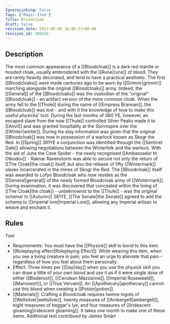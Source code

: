 ```yaml
---
IgnoreLinking: False
Tags: ['Magic-Item']
Title: Bloodcloak
draft: False
revision_date: 2023-05-05 16:00:57+00:00
revision_id: 100416
---
```


## Description
The most common appearance of a [[Bloodcloak]] is a dark red mantle or hooded cloak, usually embroidered with the [[Rune|rune]] of blood. They are rarely heavily decorated, and tend to have a practical aesthetic.
The first [[Bloodcloaks]] were made centuries ago to be worn by [[Grimnir|grimnir]] marching alongside the original [[Bloodcloaks]] army. Indeed, the [[General]] of the [[Bloodcloaks]] was the custodian of the "original" [[Bloodcloak]] - an artifact version of the more common cloak. When the army fell to the [[Thule]] during the name of [[Empress Brannan]], the [[Bloodcloak]] was lost - and with it the knowledge of how to make this useful physicks' tool. 
During the last months of 380 YE, however, an escaped slave from the now [[Thule]] controlled Silver Peaks made it to [[Anvil]] and was granted hospitality at the Stormspire over the [[Winter|winter]]. During his stay information was given that the original [[Bloodcloak]] was now in possession of a warlock known as Skogr the Red. In [[Spring]] 381YE a conjunction was identified through the [[Sentinel Gate]] allowing negotiations between the Winterfolk and the warlock. With the aid of Juha the Cave Spider - the newly recognised [[Ambassador to Otkodov]] - Raknar Ravenstorm was able to secure not only the return of [[The Cloak|the cloak]] itself, but also the release of fifty [[Wintermark]] slaves incarcerated in the mines of Skogr the Red. The [[Bloodcloak]] itself was awarded to Lofyn Bloodcloak who now resides as the [[General|general]] of the newly formed Bloodcloak army of [[Wintermark]].
During examination, it was discovered that concealed within the lining of [[The Cloak|the cloak]] - unbeknownst to the [[Thule]] - was the original schema! In [[Autumn]] 381YE, [[The Senate|the Senate]] agreed to add the schema to [[Imperial lore|Imperial Lore]], allowing any Imperial artisan to weave and enchant it.
## Rules
Tool
* Requirements: You must have the [[Physick]] skill to bond to this item.
* [[Roleplaying effect|Roleplaying Effect]]: While wearing this item, when you see a living creature in pain, you feel an urge to alleviate that pain - regardless of how you feel about them personally.
* Effect: Three times per [[Day|day]] when you use the physick skill you can draw a little of your own blood and use it as if it were single dose of either [[Bladeroot]], [[Cerulean Mazzarine]], [[Imperial Roseweald]], [[Marrowort]], or [[True Vervain]]. An [[Apothecary|apothecary]] cannot use this blood when creating a [[Potion|potion]].
* [[Materials]]: Crafting a Bloodcloak requires twelve ingots of [[Weltsilver|weltsilver]], twenty measures of [[Ambergelt|ambergelt]], eight measures of beggar's lye, and four measures of [[Iridescent gloaming|iridescent gloaming]]. It takes one month to make one of these items.
Additional text contribued by James Smart